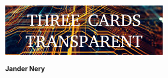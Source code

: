 ![theree card transparent](https://github.com/jnerydesigner/theree-card-glass/blob/main/three.png)

## Jander Nery
